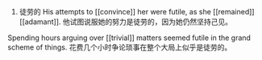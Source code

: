 1. 徒劳的
His attempts to [[convince]] her were futile, as she [[remained]] [[adamant]].
他试图说服她的努力是徒劳的，因为她仍然坚持己见。

Spending hours arguing over [[trivial]] matters seemed futile in the grand scheme of things.
花费几个小时争论琐事在整个大局上似乎是徒劳的。